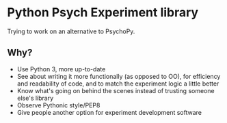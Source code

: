 # Python Psych Experiment library

Trying to work on an alternative to PsychoPy.

## Why?

* Use Python 3, more up-to-date
* See about writing it more functionally (as opposed to OO), for efficiency and
readability of code, and to match the experiment logic a little better
* Know what's going on behind the scenes instead of trusting someone else's library
* Observe Pythonic style/PEP8
* Give people another option for experiment development software
